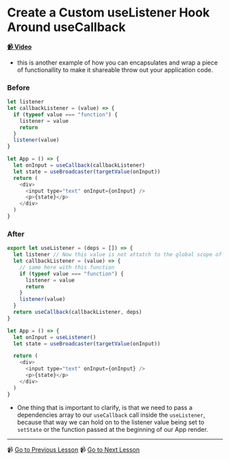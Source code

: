 # Create a Custom useListener Hook Around useCallback

**[📹 Video](https://egghead.io/lessons/egghead-create-a-custom-uselistener-hook-around-usecallback)**

- this is another example of how you can encapsulates and wrap a piece of functionallity to make it shareable throw out your application code.

### Before

```js
let listener
let callbackListener = (value) => {
  if (typeof value === "function") {
    listener = value
    return
  }
  listener(value)
}

let App = () => {
  let onInput = useCallback(callbackListener)
  let state = useBroadcaster(targetValue(onInput))
  return (
    <div>
      <input type="text" onInput={onInput} />
      <p>{state}</p>
    </div>
  )
}
```

### After

```js
export let useListener = (deps = []) => {
  let listener // Now this value is not attatch to the global scope of your module, but to this hook!
  let callbackListener = (value) => {
    // same here with this function
    if (typeof value === "function") {
      listener = value
      return
    }
    listener(value)
  }
  return useCallback(callbackListener, deps)
}

let App = () => {
  let onInput = useListener()
  let state = useBroadcaster(targetValue(onInput))

  return (
    <div>
      <input type="text" onInput={onInput} />
      <p>{state}</p>
    </div>
  )
}
```

- One thing that is important to clarify, is that we need to pass a dependencies array to our `useCallback` call inside the `useListener`, because that way we can hold on to the listener value being set to `setState` or the function passed at the beginning of our App render.

---

📹 [Go to Previous Lesson](https://egghead.io/lessons/egghead-pass-a-listener-to-a-usecallback-hook)
📹 [Go to Next Lesson](https://egghead.io/lessons/egghead-explaining-the-uselistener-code)
